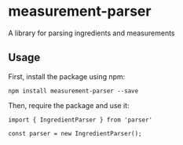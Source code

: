 # measurement-parser
A library for parsing ingredients and measurements

## Usage

First, install the package using npm:

	npm install measurement-parser --save

Then, require the package and use it:

	import { IngredientParser } from 'parser'

	const parser = new IngredientParser();
